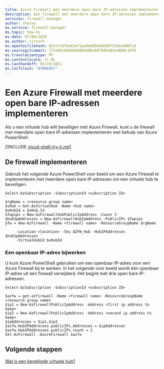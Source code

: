 ```yaml
---
title: Azure Firewall met meerdere open bare IP-adressen implementeren met behulp van Azure PowerShell
description: Een firewall met meerdere open bare IP-adressen implementeren om een virtuele hub te beveiligen
services: firewall-manager
author: vhorne
ms.service: firewall-manager
ms.topic: how-to
ms.date: 07/09/2020
ms.author: victorh
ms.openlocfilehash: 652c7cbfbe63ef2ae9a0d54e05407152ea300f1d
ms.sourcegitcommit: 772eb9c6684dd4864e0ba507945a83e48b8c16f0
ms.translationtype: MT
ms.contentlocale: nl-NL
ms.lasthandoff: 03/19/2021
ms.locfileid: "87006957"
---
```

# <a name="deploy-an-azure-firewall-with-multiple-public-ip-addresses"></a>Een Azure Firewall met meerdere open bare IP-adressen implementeren

Als u een virtuele hub wilt beveiligen met Azure Firewall, kunt u de firewall met meerdere open bare IP-adressen implementeren met behulp van Azure PowerShell.

[!INCLUDE [cloud-shell-try-it.md](../../includes/cloud-shell-try-it.md)]

## <a name="deploy-the-firewall"></a>De firewall implementeren

Gebruik het volgende Azure PowerShell voor beeld om een Azure Firewall te implementeren met meerdere open bare IP-adressen om een virtuele hub te beveiligen.

```azurepowershell
Select-AzSubscription -SubscriptionId <subscription ID> 

$rgName = <resource group name> 
$vHub = Get-AzVirtualHub -Name <hub name> 
$vHubId = $vHub.Id 
$fwpips = New-AzFirewallHubPublicIpAddress -Count 3
$hubIpAddresses = New-AzFirewallHubIpAddress -PublicIPs $fwpips 
$fw = New-AzFirewall -Name <firewall name> -ResourceGroupName $rgName `
     -Location <location> -Sku AZFW_Hub -HubIPAddresses $hubIpAddresses `
     -VirtualHubId $vHubId 
```

### <a name="update-a-public-ip-address"></a>Een openbaar IP-adres bijwerken

U kunt Azure PowerShell gebruiken om een openbaar IP-adres voor een Azure Firewall bij te werken. In het volgende voor beeld wordt één openbaar IP-adres uit een firewall verwijderd. Het begint met drie open bare IP-adressen.

```azurepowershell
Select-AzSubscription -SubscriptionId <subscription ID>

$azfw = get-azfirewall -Name <firewall name> -ResourceGroupName <resource group name>
$ip1 = New-AzFirewallPublicIpAddress -Address <first ip address to keep>
$ip2 = New-AzFirewallPublicIpAddress -Address <second ip address to keep>
$ipAddresses = $ip1,$ip2
$azfw.HubIPAddresses.publicIPs.Addresses = $ipAddresses
$azfw.HubIPAddresses.publicIPs.count = 2
Set-AzFirewall -AzureFirewall $azfw
```

## <a name="next-steps"></a>Volgende stappen

[Wat is een beveiligde virtuele hub?](secured-virtual-hub.md)